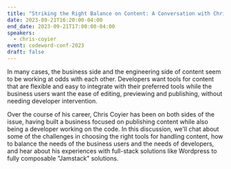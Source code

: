 ```yaml
---
title: "Striking the Right Balance on Content: A Conversation with Chris Coyier"
date: 2023-09-21T16:20:00-04:00
end_date: 2023-09-21T17:00:00-04:00
speakers:
  - chris-coyier
event: codeword-conf-2023
draft: false
---
```


In many cases, the business side and the engineering side of content seem to be working at odds with each other. Developers want tools for content that are flexible and easy to integrate with their preferred tools while the business users want the ease of editing, previewing and publishing, without needing developer intervention.

Over the course of his career, Chris Coyier has been on both sides of the issue, having built a business focused on publishing content while also being a developer working on the code. In this discussion, we'll chat about some of the challenges in choosing the right tools for handling content, how to balance the needs of the business users and the needs of developers, and hear about his experiences with full-stack solutions like Wordpress to fully composable "Jamstack" solutions.